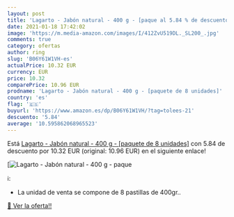 ```yaml
---
layout: post
title: 'Lagarto - Jabón natural - 400 g - [paque al 5.84 % de descuento'
date: 2021-01-18 17:42:02
image: 'https://m.media-amazon.com/images/I/412ZvU519DL._SL200_.jpg'
comments: true
category: ofertas
author: ring
slug: 'B06Y61W1VH-es'
actualPrice: 10.32 EUR
currency: EUR
price: 10.32
comparePrice: 10.96 EUR
prodname: 'Lagarto - Jabón natural - 400 g - [paquete de 8 unidades]'
country: 'es'
flag: '🇪🇸'
buyurl: 'https://www.amazon.es/dp/B06Y61W1VH/?tag=tolees-21'
descuento: '5.84'
average: '10.595862068965523'
---
```


Está [Lagarto - Jabón natural - 400 g - [paquete de 8 unidades]](https://www.amazon.es/dp/B06Y61W1VH/?tag=tolees-21) con 5.84 de descuento por 10.32 EUR (original: 10.96 EUR) en el siguiente enlace!

[![Lagarto - Jabón natural - 400 g - [paque](https://m.media-amazon.com/images/I/412ZvU519DL._SL200_.jpg)](https://www.amazon.es/dp/B06Y61W1VH/?tag=tolees-21)

ℹ️:

- La unidad de venta se compone de 8 pastillas de 400gr..

[🛒 Ver la oferta!!](https://www.amazon.es/dp/B06Y61W1VH/?tag=tolees-21)
